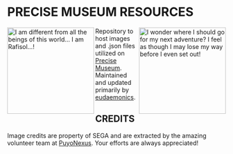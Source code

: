 
# PRECISE MUSEUM RESOURCES
<img align="left" src="https://i.imgur.com/JsZqvVU.png" title="I am different from all the beings of this world… I am Rafisol…!" width="200px">
<img align="right" src="https://i.imgur.com/mjEpANq.png" title="I wonder where I should go for my next adventure? I feel as though I may lose my way before I even set out!" width="200px">

Repository to host images and .json files utilized on <a href="https://precisemuseum.com">Precise Museum</a>. 
Maintained and updated primarily by <a href="https://github.com/eudaemonics">eudaemonics</a>.

## CREDITS
Image credits are property of SEGA and are extracted by the amazing volunteer team at <a href="https://puyonexus.com">PuyoNexus</a>. Your efforts are always appreciated!
